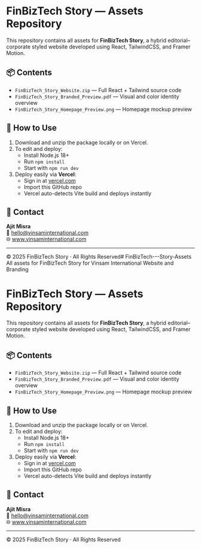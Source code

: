 # FinBizTech Story — Assets Repository

This repository contains all assets for **FinBizTech Story**, a hybrid editorial–corporate styled website developed using React, TailwindCSS, and Framer Motion.

## 📦 Contents
- `FinBizTech_Story_Website.zip` — Full React + Tailwind source code
- `FinBizTech_Story_Branded_Preview.pdf` — Visual and color identity overview
- `FinBizTech_Story_Homepage_Preview.png` — Homepage mockup preview

## 🚀 How to Use
1. Download and unzip the package locally or on Vercel.
2. To edit and deploy:
   - Install Node.js 18+
   - Run `npm install`
   - Start with `npm run dev`
3. Deploy easily via **Vercel**:
   - Sign in at [vercel.com](https://vercel.com)
   - Import this GitHub repo
   - Vercel auto-detects Vite build and deploys instantly

## 💬 Contact
**Ajit Misra**  
📧 hello@vinsaminternational.com  
🌐 www.vinsaminternational.com

---

© 2025 FinBizTech Story · All Rights Reserved# FinBizTech---Story-Assets
All assets for FinBizTech Story for Vinsam International  Website and Branding
# FinBizTech Story — Assets Repository

This repository contains all assets for **FinBizTech Story**, a hybrid editorial–corporate styled website developed using React, TailwindCSS, and Framer Motion.

## 📦 Contents
- `FinBizTech_Story_Website.zip` — Full React + Tailwind source code
- `FinBizTech_Story_Branded_Preview.pdf` — Visual and color identity overview
- `FinBizTech_Story_Homepage_Preview.png` — Homepage mockup preview

## 🚀 How to Use
1. Download and unzip the package locally or on Vercel.
2. To edit and deploy:
   - Install Node.js 18+
   - Run `npm install`
   - Start with `npm run dev`
3. Deploy easily via **Vercel**:
   - Sign in at [vercel.com](https://vercel.com)
   - Import this GitHub repo
   - Vercel auto-detects Vite build and deploys instantly

## 💬 Contact
**Ajit Misra**  
📧 hello@vinsaminternational.com  
🌐 www.vinsaminternational.com

---

© 2025 FinBizTech Story · All Rights Reserved
